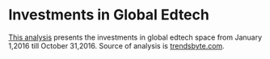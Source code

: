 # Investments in Global Edtech

[This analysis](https://github.com/abhishekchhibber/Investments-in-Global-Edtech/blob/master/investments_in_global_edtech_Abhishek_Chhibber.ipynb) presents the investments in global edtech space from January 1,2016 till October 31,2016.  Source of analysis is [trendsbyte.com](http://trendsbyte.com).

